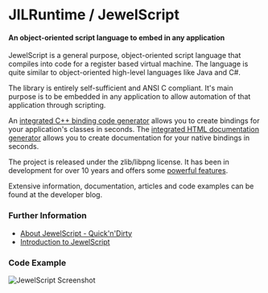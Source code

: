 # JILRuntime / JewelScript
#### An object-oriented script language to embed in any application

JewelScript is a general purpose, object-oriented script language that compiles into code for a register based virtual machine. The language is quite similar to object-oriented high-level languages like Java and C#.

The library is entirely self-sufficient and ANSI C compliant. It's main purpose is to be embedded in any application to allow automation of that application through scripting.

An [integrated C++ binding code generator](http://blog.jewe.org/?p=29) allows you to create bindings for your application's classes in seconds. The [integrated HTML documentation generator](http://blog.jewe.org/?p=573) allows you to create documentation for your native bindings in seconds.

The project is released under the zlib/libpng license. It has been in development for over 10 years and offers some [powerful features](http://blog.jewe.org/?p=19).

Extensive information, documentation, articles and code examples can be found at the developer blog.

### Further Information
* [About JewelScript - Quick'n'Dirty](http://blog.jewe.org/?page_id=7)
* [Introduction to JewelScript](http://blog.jewe.org/?page_id=107)

### Code Example
![JewelScript Screenshot](http://blog.jewe.org/jewelscriptscreen.png)
